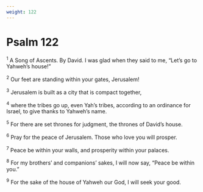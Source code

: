 ```yaml
---
weight: 122
---
```


# Psalm 122

<sup>1</sup> A Song of Ascents. By David. I was glad when they said to me, “Let’s go to Yahweh’s house!” 

<sup>2</sup> Our feet are standing within your gates, Jerusalem! 

<sup>3</sup> Jerusalem is built as a city that is compact together, 

<sup>4</sup> where the tribes go up, even Yah’s tribes, according to an ordinance for Israel, to give thanks to Yahweh’s name. 

<sup>5</sup> For there are set thrones for judgment, the thrones of David’s house. 

<sup>6</sup> Pray for the peace of Jerusalem. Those who love you will prosper. 

<sup>7</sup> Peace be within your walls, and prosperity within your palaces. 

<sup>8</sup> For my brothers’ and companions’ sakes, I will now say, “Peace be within you.” 

<sup>9</sup> For the sake of the house of Yahweh our God, I will seek your good. 


